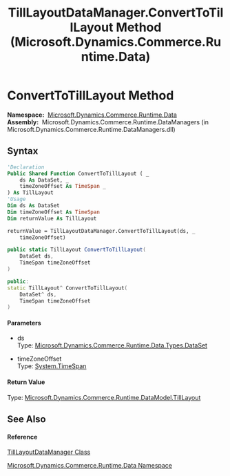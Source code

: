 ﻿---
title: TillLayoutDataManager.ConvertToTillLayout Method  (Microsoft.Dynamics.Commerce.Runtime.Data)
TOCTitle: ConvertToTillLayout Method
ms:assetid: M:Microsoft.Dynamics.Commerce.Runtime.Data.TillLayoutDataManager.ConvertToTillLayout(Microsoft.Dynamics.Commerce.Runtime.Data.Types.DataSet,System.TimeSpan)
ms:mtpsurl: https://technet.microsoft.com/en-us/library/microsoft.dynamics.commerce.runtime.data.tilllayoutdatamanager.converttotilllayout(v=AX.60)
ms:contentKeyID: 65317862
ms.date: 05/18/2015
mtps_version: v=AX.60
f1_keywords:
- Microsoft.Dynamics.Commerce.Runtime.Data.TillLayoutDataManager.ConvertToTillLayout
dev_langs:
- CSharp
- C++
- VB
---

# ConvertToTillLayout Method

**Namespace:**  [Microsoft.Dynamics.Commerce.Runtime.Data](microsoft-dynamics-commerce-runtime-data-namespace.md)  
**Assembly:**  Microsoft.Dynamics.Commerce.Runtime.DataManagers (in Microsoft.Dynamics.Commerce.Runtime.DataManagers.dll)

## Syntax

``` vb
'Declaration
Public Shared Function ConvertToTillLayout ( _
    ds As DataSet, _
    timeZoneOffset As TimeSpan _
) As TillLayout
'Usage
Dim ds As DataSet
Dim timeZoneOffset As TimeSpan
Dim returnValue As TillLayout

returnValue = TillLayoutDataManager.ConvertToTillLayout(ds, _
    timeZoneOffset)
```

``` csharp
public static TillLayout ConvertToTillLayout(
    DataSet ds,
    TimeSpan timeZoneOffset
)
```

``` c++
public:
static TillLayout^ ConvertToTillLayout(
    DataSet^ ds, 
    TimeSpan timeZoneOffset
)
```

#### Parameters

  - ds  
    Type: [Microsoft.Dynamics.Commerce.Runtime.Data.Types.DataSet](dataset-class-microsoft-dynamics-commerce-runtime-data-types.md)  

<!-- end list -->

  - timeZoneOffset  
    Type: [System.TimeSpan](https://technet.microsoft.com/en-us/library/269ew577\(v=ax.60\))  

#### Return Value

Type: [Microsoft.Dynamics.Commerce.Runtime.DataModel.TillLayout](tilllayout-class-microsoft-dynamics-commerce-runtime-datamodel.md)  

## See Also

#### Reference

[TillLayoutDataManager Class](tilllayoutdatamanager-class-microsoft-dynamics-commerce-runtime-data.md)

[Microsoft.Dynamics.Commerce.Runtime.Data Namespace](microsoft-dynamics-commerce-runtime-data-namespace.md)

